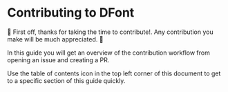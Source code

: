 # Contributing to DFont
🎉 First off, thanks for taking the time to contribute!. Any contribution you make will be much appreciated. 🎉

In this guide you will get an overview of the contribution workflow from opening an issue and creating a PR.

Use the table of contents icon in the top left corner of this document to get to a specific section of this guide quickly.
